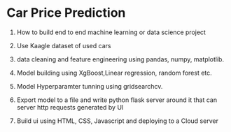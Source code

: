 # Car Price Prediction
1) How to build end to end machine learning or data science project

2) Use Kaagle dataset of used cars

3) data cleaning and feature engineering using pandas, numpy, matplotlib.

4) Model building using XgBoost,Linear regression, random  forest etc.

5) Model Hyperparamter tunning using gridsearchcv.

6) Export model to a file and write python flask server around it that can server http requests generated by UI

7) Build ui using HTML, CSS, Javascript and deploying to a Cloud server
